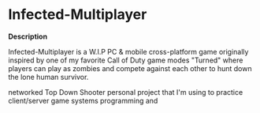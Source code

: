 # Infected-Multiplayer

**Description**

Infected-Multiplayer is a W.I.P PC & mobile cross-platform game originally inspired by one of my favorite Call of Duty game modes "Turned" where players can play as zombies and compete against each other to hunt down the lone human survivor. 


networked Top Down Shooter personal project that I'm using to practice client/server game systems programming and 
